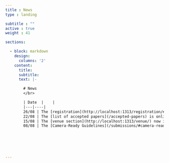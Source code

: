 ```yaml
---
title : News
type : landing

subtitle : ""
active : true
weight : 41

sections:

  - block: markdown
    design:
      columns: '2' 
    content:
      title: 
      subtitle: 
      text: |-

        # News
        </br>

        | Date  |    |
        |---|----|
        26/08 | The [registration](http://localhost:1313/registration/#procedure) is open.
        22/08 | The [list of accepted papers](/accepted-papers) is online.
        15/08 | The [venue section](http://localhost:1313/venue/) now includes information about the **rooms** where the events will take place. </br>We have also included a map with the [Points of Interest](http://localhost:1313/venue/#poi).
        08/08 | The [Camera-Ready Guidelines](/submissions/#camera-ready) are now available.

          




---
```



